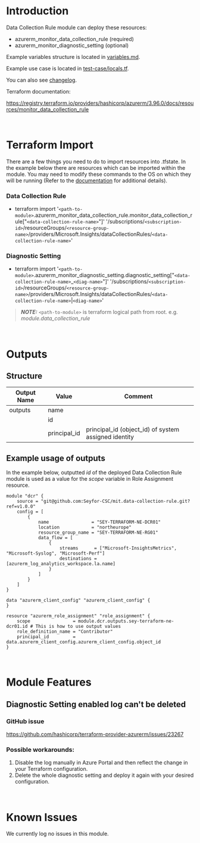 # Introduction
Data Collection Rule module can deploy these resources:
* azurerm_monitor_data_collection_rule (required)
* azurerm_monitor_diagnostic_setting (optional)

Example variables structure is located in [variables.md](variables.md).

Example use case is located in [test-case/locals.tf](test-case/locals.tf).

You can also see [changelog](changelog.md).

Terraform documentation:

https://registry.terraform.io/providers/hashicorp/azurerm/3.96.0/docs/resources/monitor_data_collection_rule

&nbsp;

# Terraform Import
There are a few things you need to do to import resources into .tfstate. In the example below there are resources which can be imported within the module. You may need to modify these commands to the OS on which they will be running (Refer to the [documentation](https://developer.hashicorp.com/terraform/cli/commands/import#example-import-into-resource-configured-with-for_each) for additional details).
### Data Collection Rule
* terraform import '`<path-to-module>`.azurerm_monitor_data_collection_rule.monitor_data_collection_rule["`<data-collection-rule-name>`"]' '/subscriptions/`<subscription-id>`/resourceGroups/`<resource-group-name>`/providers/Microsoft.Insights/dataCollectionRules/`<data-collection-rule-name>`'
### Diagnostic Setting
* terraform import '`<path-to-module>`.azurerm_monitor_diagnostic_setting.diagnostic_setting["`<data-collection-rule-name>`_`<diag-name>`"]' '/subscriptions/`<subscription-id>`/resourceGroups/`<resource-group-name>`/providers/Microsoft.Insights/dataCollectionRules/`<data-collection-rule-name>`|`<diag-name>`'

 > **_NOTE:_** `<path-to-module>` is terraform logical path from root. e.g. _module.data\_collection\_rule_

&nbsp;

# Outputs
## Structure

| Output Name | Value        | Comment                                              |
| ----------- | ------------ | ---------------------------------------------------- |
| outputs     | name         |                                                      |
|             | id           |                                                      |
|             | principal_id | principal_id (object_id) of system assigned identity |


## Example usage of outputs
In the example below, outputted _id_ of the deployed Data Collection Rule module is used as a value for the _scope_ variable in Role Assignment resource.
```
module "dcr" {
    source = "git@github.com:Seyfor-CSC/mit.data-collection-rule.git?ref=v1.0.0"
    config = [
        {
            name                = "SEY-TERRAFORM-NE-DCR01"
            location            = "northeurope"
            resource_group_name = "SEY-TERRAFORM-NE-RG01"
            data_flow = [
                {
                    streams      = ["Microsoft-InsightsMetrics", "Microsoft-Syslog", "Microsoft-Perf"]
                    destinations = [azurerm_log_analytics_workspace.la.name]
                }
            ]
        }
    ]
}

data "azurerm_client_config" "azurerm_client_config" {
}

resource "azurerm_role_assignment" "role_assignment" {
    scope                = module.dcr.outputs.sey-terraform-ne-dcr01.id # This is how to use output values
    role_definition_name = "Contributor"
    principal_id         = data.azurerm_client_config.azurerm_client_config.object_id
}
```

&nbsp;

# Module Features
## Diagnostic Setting enabled log can't be deleted
### GitHub issue
https://github.com/hashicorp/terraform-provider-azurerm/issues/23267
### Possible workarounds: 
1. Disable the log manually in Azure Portal and then reflect the change in your Terraform configuration.
2. Delete the whole diagnostic setting and deploy it again with your desired configuration.

&nbsp;

# Known Issues
We currently log no issues in this module.
